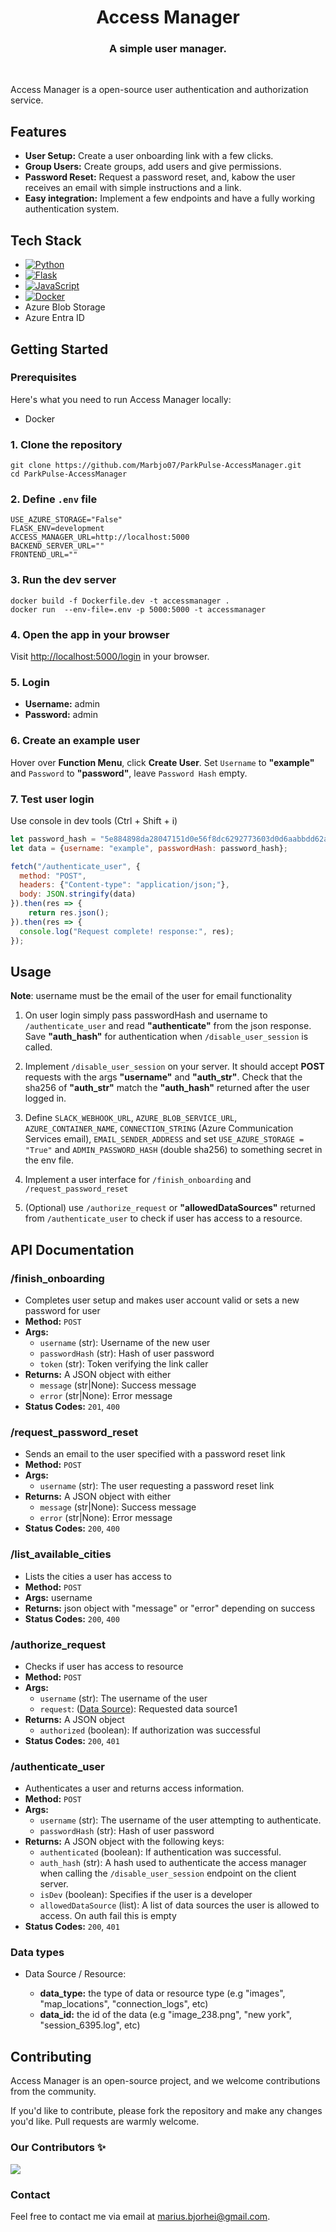 <div align="center">
  <h1 align="center">Access Manager</h1>
  <h3>A simple user manager.</h3>
</div>

<br/>

Access Manager is a open-source user authentication and authorization service.

## Features

- **User Setup:** Create a user onboarding link with a few clicks.
- **Group Users:** Create groups, add users and give permissions.
- **Password Reset:** Request a password reset, and, kabow the user receives an email with simple instructions and a link.
- **Easy integration:** Implement a few endpoints and have a fully working authentication system. 

## Tech Stack

- [![Python][Python-logo]][Python-url]
- [![Flask][Flask-logo]][Flask-url]
- [![JavaScript][JS-logo]][JS-url]
- [![Docker][Docker-logo]][Docker-url]
- Azure Blob Storage
- Azure Entra ID

## Getting Started

### Prerequisites

Here's what you need to run Access Manager locally:

- Docker

### 1. Clone the repository

```shell
git clone https://github.com/Marbjo07/ParkPulse-AccessManager.git
cd ParkPulse-AccessManager
```

### 2. Define `.env` file

``` shell
USE_AZURE_STORAGE="False"
FLASK_ENV=development
ACCESS_MANAGER_URL=http://localhost:5000
BACKEND_SERVER_URL=""
FRONTEND_URL=""
```

### 3. Run the dev server

```shell
docker build -f Dockerfile.dev -t accessmanager .
docker run  --env-file=.env -p 5000:5000 -t accessmanager
```

### 4. Open the app in your browser

Visit [http://localhost:5000/login](http://localhost:5000/login) in your browser.

### 5. Login

- **Username:** admin
- **Password:** admin

### 6. Create an example user

Hover over **Function Menu**, click **Create User**. Set `Username` to **"example"** and `Password` to **"password"**, leave `Password Hash` empty.

### 7. Test user login

Use console in dev tools (Ctrl + Shift + i)

``` js
let password_hash = "5e884898da28047151d0e56f8dc6292773603d0d6aabbdd62a11ef721d1542d8"; // sha256 of "password"
let data = {username: "example", passwordHash: password_hash};

fetch("/authenticate_user", {
  method: "POST", 
  headers: {"Content-type": "application/json;"},
  body: JSON.stringify(data)
}).then(res => {
    return res.json();
}).then(res => {
  console.log("Request complete! response:", res);
});
```

## Usage

**Note**: username must be the email of the user for email functionality

1. On user login simply pass passwordHash and username to `/authenticate_user` and read **"authenticate"** from the json response. Save **"auth_hash"** for authentication when `/disable_user_session` is called.

2. Implement `/disable_user_session` on your server. It should accept **POST** requests with the args **"username"** and **"auth_str"**. Check that the sha256 of **"auth_str"** match the **"auth_hash"** returned after the user logged in.

3. Define `SLACK_WEBHOOK_URL`, `AZURE_BLOB_SERVICE_URL`, `AZURE_CONTAINER_NAME`, `CONNECTION_STRING` (Azure Communication Services email), `EMAIL_SENDER_ADDRESS` and set `USE_AZURE_STORAGE = "True"` and `ADMIN_PASSWORD_HASH` (double sha256) to something secret in the env file.

4. Implement a user interface for `/finish_onboarding` and `/request_password_reset`

5. (Optional) use `/authorize_request` or **"allowedDataSources"** returned from `/authenticate_user` to check if user has access to a resource.

## API Documentation

### /finish_onboarding

- Completes user setup and makes user account valid or sets a new password for user
- **Method:** `POST`
- **Args:**
  - `username` (str): Username of the new user
  - `passwordHash` (str): Hash of user password
  - `token` (str): Token verifying the link caller
- **Returns:** A JSON object with either
  - `message` (str|None): Success message  
  - `error` (str|None): Error message  
- **Status Codes:** `201`, `400`

### /request_password_reset

- Sends an email to the user specified with a password reset link
- **Method:** `POST`
- **Args:** 
  - `username` (str): The user requesting a password reset link
- **Returns:** A JSON object with either
  - `message` (str|None): Success message  
  - `error` (str|None): Error message  
- **Status Codes:** `200`, `400`

### /list_available_cities

- Lists the cities a user has access to
- **Method:** `POST`
- **Args:** username
- **Returns:** json object with "message" or "error" depending on success
- **Status Codes:** `200`, `400`

### /authorize_request

- Checks if user has access to resource
- **Method:** `POST`
- **Args:** 
  - `username` (str): The username of the user
  - `request`: (<a href="#data-types">Data Source</a>): Requested data source1
- **Returns:** A JSON object
  - `authorized` (boolean): If authorization was successful
- **Status Codes:** `200`, `401`

### /authenticate_user

- Authenticates a user and returns access information.
- **Method:** `POST`
- **Args:**  
  - `username` (str): The username of the user attempting to authenticate.  
  - `passwordHash` (str): Hash of user password
- **Returns:** A JSON object with the following keys:  
  - `authenticated` (boolean): If authentication was successful.  
  - `auth_hash` (str): A hash used to authenticate the access manager when calling the `/disable_user_session` endpoint on the client server.  
  - `isDev` (boolean): Specifies if the user is a developer
  - `allowedDataSource` (list): A list of data sources the user is allowed to access. On auth fail this is empty
- **Status Codes:** `200`, `401`

<a id="data-types"></a>

### Data types

- Data Source / Resource:

  - **data_type:** the type of data or resource type (e.g "images", "map_locations", "connection_logs", etc)
  - **data_id:** the id of the data (e.g "image_238.png", "new york", "session_6395.log", etc)

## Contributing

Access Manager is an open-source project, and we welcome contributions from the community.

If you'd like to contribute, please fork the repository and make any changes you'd like. Pull requests are warmly welcome.

### Our Contributors ✨

<a href="https://github.com/Marbjo07/ParkPulse-AccessManager/graphs/contributors">
  <img src="https://contrib.rocks/image?repo=Marbjo07/ParkPulse-AccessManager"/>
</a>


### Contact

Feel free to contact me via email at [marius.bjorhei@gmail.com](marius.bjorhei@gmail.com).

<!-- MARKDOWN LINKS & IMAGES -->
<!-- https://www.markdownguide.org/basic-syntax/#reference-style-links -->
[Python-logo]: https://img.shields.io/badge/Python-3670A0?style=for-the-badge&logo=python&logoColor=ffdd54
[Python-url]: https://www.python.org/
[Flask-logo]: https://img.shields.io/badge/Flask-000000?style=for-the-badge&logo=flask&logoColor=white
[Flask-url]: https://flask.palletsprojects.com/
[JS-logo]: https://img.shields.io/badge/JavaScript-F7DF1E?style=for-the-badge&logo=javascript&logoColor=black
[JS-url]: https://developer.mozilla.org/en-US/docs/Web/JavaScript
[Docker-logo]: https://img.shields.io/badge/Docker-2496ED?style=for-the-badge&logo=docker&logoColor=white
[Docker-url]: https://www.docker.com/